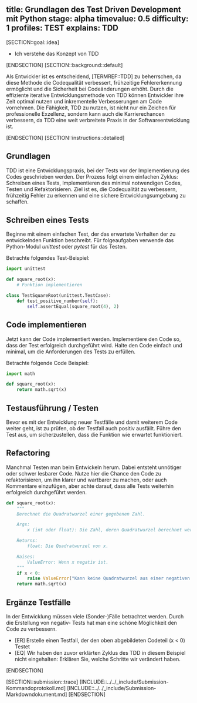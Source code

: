 title: Grundlagen des Test Driven Development mit Python
stage: alpha
timevalue: 0.5
difficulty: 1
profiles: TEST
explains: TDD
---

[SECTION::goal::idea]

- Ich verstehe das Konzept von TDD

[ENDSECTION]
[SECTION::background::default]

Als Entwickler ist es entscheidend, [TERMREF::TDD] zu beherrschen, da diese Methode die Codequalität
verbessert, frühzeitige Fehlererkennung ermöglicht und die Sicherheit bei Codeänderungen erhöht.
Durch die effiziente iterative Entwicklungsmethode von TDD können Entwickler ihre Zeit optimal
nutzen und inkrementelle Verbesserungen am Code vornehmen. Die Fähigkeit, TDD zu nutzen, ist nicht
nur ein Zeichen für professionelle Exzellenz, sondern kann auch die Karrierechancen verbessern, da
TDD eine weit verbreitete Praxis in der Softwareentwicklung ist.

[ENDSECTION]
[SECTION::instructions::detailed]

## Grundlagen

TDD ist eine Entwicklungspraxis, bei der Tests vor der Implementierung des Codes geschrieben werden.
Der Prozess folgt einem einfachen Zyklus: Schreiben eines Tests, Implementieren des minimal
notwendigen Codes, Testen und Refaktorisieren. Ziel ist es, die Codequalität zu verbessern,
frühzeitig Fehler zu erkennen und eine sichere Entwicklungsumgebung zu schaffen.

## Schreiben eines Tests

Beginne mit einem einfachen Test, der das erwartete Verhalten der zu entwickelnden Funktion
beschreibt. Für folgeaufgaben verwende das Python-Modul *unittest* oder *pytest* für das Testen.

Betrachte folgendes Test-Beispiel:

```Python
import unittest

def square_root(x):
    # Funktion implementieren

class TestSquareRoot(unittest.TestCase):
    def test_positive_number(self):
        self.assertEqual(square_root(4), 2)
```

## Code implementieren

Jetzt kann der Code implementiert werden. Implementiere den Code so, dass der Test erfolgreich durchgeführt wird. Halte den Code einfach und minimal, um die Anforderungen des Tests zu erfüllen.

Betrachte folgende Code Beispiel:

```Python
import math

def square_root(x):
    return math.sqrt(x)
```

## Testausführung / Testen

Bevor es mit der Entwicklung neuer Testfälle und damit weiterem Code weiter geht, ist zu prüfen,
ob der Testfall auch positiv ausfällt. Führe den Test aus, um sicherzustellen, dass die Funktion wie erwartet funktioniert.

## Refactoring

Manchmal Testen man beim Entwickeln herum. Dabei entsteht unnötiger oder schwer lesbarer Code.
Nutze hier die Chance den Code zu refaktorisieren, um ihn klarer und wartbarer zu machen,
oder auch Kommentare einzufügen, aber achte darauf, dass alle Tests weiterhin erfolgreich
durchgeführt werden.

```Python
def square_root(x):
    """
    Berechnet die Quadratwurzel einer gegebenen Zahl.

    Args:
        x (int oder float): Die Zahl, deren Quadratwurzel berechnet werden soll. Muss eine nicht-negative Zahl sein.

    Returns:
        float: Die Quadratwurzel von x.

    Raises:
        ValueError: Wenn x negativ ist.
    """
    if x < 0:
        raise ValueError("Kann keine Quadratwurzel aus einer negativen Zahl ziehen.")
    return math.sqrt(x)
```

## Ergänze Testfälle

In der Entwicklung müssen viele (Sonder-)Fälle betrachtet werden. Durch die Erstellung von negativ-
Tests hat man eine schöne Möglichkeit den Code zu verbessern.

- [ER] Erstelle einen Testfall, der den oben abgebildeten Codeteil (x < 0) Testet
- [EQ] Wir haben den zuvor erklärten Zyklus des TDD in diesem Beispiel nicht eingehalten: Erklären
Sie, welche Schritte wir verändert haben.

[ENDSECTION]

[SECTION::submission::trace]
[INCLUDE::../../_include/Submission-Kommandoprotokoll.md]
[INCLUDE::../../_include/Submission-Markdowndokument.md]
[ENDSECTION]

